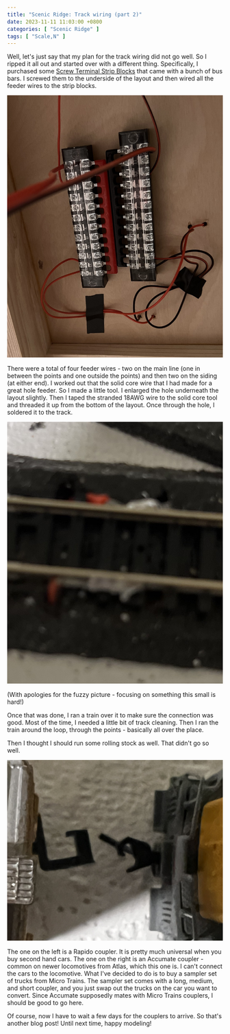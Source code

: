 ```yaml
---
title: "Scenic Ridge: Track wiring (part 2)"
date: 2023-11-11 11:03:00 +0800
categories: [ "Scenic Ridge" ]
tags: [ "Scale,N" ]
---
```


Well, let's just say that my plan for the track wiring did not go well.  So I ripped it all out and started over with a different thing.  Specifically, I purchased some [Screw Terminal Strip Blocks](https://www.amazon.com/dp/B07CLW5FPS) that came with a bunch of bus bars.  I screwed them to the underside of the layout and then wired all the feeder wires to the strip blocks.

![The strip blocks](/assets/2023/11/11/IMG_2269.JPG)

There were a total of four feeder wires - two on the main line (one in between the points and one outside the points) and then two on the siding (at either end).  I worked out that the solid core wire that I had made for a great hole feeder.  So I made a little tool.  I enlarged the hole underneath the layout slightly.  Then I taped the stranded 18AWG wire to the solid core tool and threaded it up from the bottom of the layout.  Once through the hole, I soldered it to the track.

![Soldered wire](/assets/2023/11/11/IMG_2270.JPG)

(With apologies for the fuzzy picture - focusing on something this small is hard!)

Once that was done, I ran a train over it to make sure the connection was good.  Most of the time, I needed a little bit of track cleaning.  Then I ran the train around the loop, through the points - basically all over the place.

Then I thought I should run some rolling stock as well.  That didn't go so well.

![The couplers](/assets/2023/11/11/IMG_2268.JPG)

The one on the left is a Rapido coupler.  It is pretty much universal when you buy second hand cars.  The one on the right is an Accumate coupler - common on newer locomotives from Atlas, which this one is.  I can't connect the cars to the locomotive.  What I've decided to do is to buy a sampler set of trucks from Micro Trains.  The sampler set comes with a long, medium, and short coupler, and you just swap out the trucks on the car you want to convert.  Since Accumate supposedly mates with Micro Trains couplers, I should be good to go here.

Of course, now I have to wait a few days for the couplers to arrive.  So that's another blog post!  Until next time, happy modeling!

